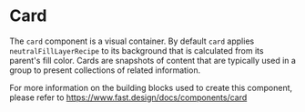 # Card
The `card` component is a visual container. By default `card` applies `neutralFillLayerRecipe` to its background that is calculated from its parent's fill color. Cards are snapshots of content that are typically used in a group to present collections of related information.

For more information on the building blocks used to create this component, please refer to https://www.fast.design/docs/components/card